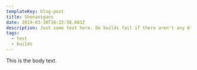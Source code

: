 ```yaml
---
templateKey: blog-post
title: Shenanigans
date: 2019-03-30T16:22:58.601Z
description: Just some text here. Do builds fail if there aren't any blog posts?
tags:
  - test
  - builds
---
```

This is the body text.
